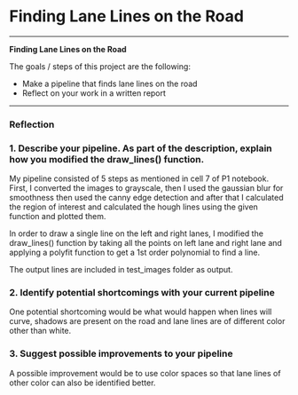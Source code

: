 # **Finding Lane Lines on the Road** 

---

**Finding Lane Lines on the Road**

The goals / steps of this project are the following:
* Make a pipeline that finds lane lines on the road
* Reflect on your work in a written report


---

### Reflection

### 1. Describe your pipeline. As part of the description, explain how you modified the draw_lines() function.

My pipeline consisted of 5 steps as mentioned in cell 7 of P1 notebook. First, I converted the images to grayscale, then I used the gaussian blur for smoothness then used the canny edge detection and after that I calculated the region of interest and calculated the hough lines using the given function and plotted them.

In order to draw a single line on the left and right lanes, I modified the draw_lines() function by taking all the points on left lane and right lane and applying a polyfit function to get a 1st order polynomial to find a line.

The output lines are included in test_images folder as output.



### 2. Identify potential shortcomings with your current pipeline


One potential shortcoming would be what would happen when lines will curve, shadows are present on the road and lane lines are of different color other than white.


### 3. Suggest possible improvements to your pipeline

A possible improvement would be to use color spaces so that lane lines of other color can also be identified better.
